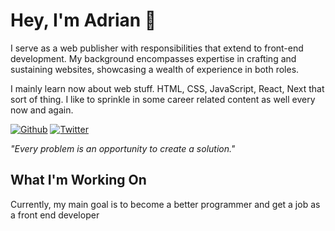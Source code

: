 <h1>Hey, I'm Adrian 👋</h1>

<p>I serve as a web publisher with responsibilities that extend to front-end development. My background encompasses expertise in crafting and sustaining websites, showcasing a wealth of experience in both roles.</p>
			
<p>I mainly learn now about web stuff. HTML, CSS, JavaScript, React, Next that sort of thing. I like to sprinkle in some career related content as well every now and again. </p>
			
<p>
	<a href="https://github.com/adrianzwada" target="_blank"><img alt="Github" src="https://img.shields.io/badge/GitHub-%2312100E.svg?&style=for-the-badge&logo=Github&logoColor=white" /></a>
	<a href="https://www.linkedin.com/in/adrianzwada/" target="_blank"><img alt="Twitter" src="https://img.shields.io/badge/linkedin-%231DA1F2.svg?&style=for-the-badge&logo=twitter&logoColor=white" /></a>
</p>
			
<p><i>"Every problem is an opportunity to create a solution."</i></p>
			
		
<h2>What I'm Working On</h2>
			<p>Currently, my main goal is to become a better programmer and get a job as a front end developer<p>
